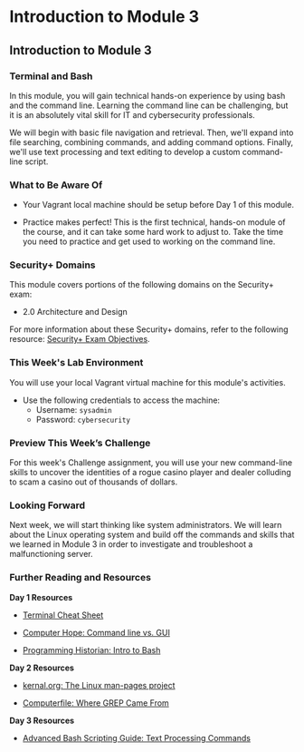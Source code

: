 # Introduction to Module 3

## Introduction to Module 3

### Terminal and Bash

In this module, you will gain technical hands-on experience by using bash and the command line. Learning the command line can be challenging, but it is an absolutely vital skill for IT and cybersecurity professionals.

We will begin with basic file navigation and retrieval. Then, we'll expand into file searching, combining commands, and adding command options. Finally, we'll use text processing and text editing to develop a custom command-line script.

### What to Be Aware Of

* Your Vagrant local machine should be setup before Day 1 of this module.

* Practice makes perfect! This is the first technical, hands-on module of the course, and it can take some hard work to adjust to. Take the time you need to practice and get used to working on the command line.

### Security+ Domains

This module covers portions of the following domains on the Security+ exam:

- 2.0 Architecture and Design

For more information about these Security+ domains, refer to the following resource: [Security+ Exam Objectives](https://comptiacdn.azureedge.net/webcontent/docs/default-source/exam-objectives/comptia-security-sy0-601-exam-objectives-(2-0).pdf?sfvrsn=8c5889ff_2).

### This Week's Lab Environment

You will use your local Vagrant virtual machine for this module's activities.

- Use the following credentials to access the machine:
    - Username: `sysadmin`
    - Password: `cybersecurity`

### Preview This Week’s Challenge

For this week's Challenge assignment, you will use your new command-line skills to uncover the identities of a rogue casino player and dealer colluding to scam a casino out of thousands of dollars.

### Looking Forward

Next week, we will start thinking like system administrators. We will learn about the Linux operating system and build off the commands and skills that we learned in Module 3 in order to investigate and troubleshoot a malfunctioning server.

### Further Reading and Resources

**Day 1 Resources**

- [Terminal Cheat Sheet](https://terminalcheatsheet.com/)

- [Computer Hope: Command line vs. GUI](https://www.computerhope.com/issues/ch000619.htm#:~:text=A%20GUI%20offers%20a%20lot,is%20utilized%20by%20more%20users.&text=A%20computer%20that%20is%20only,system%20resources%20than%20a%20GUI.)
 
- [Programming Historian: Intro to Bash](https://programminghistorian.org/en/lessons/intro-to-bash)
 
**Day 2 Resources**

- [kernal.org: The Linux man-pages project](https://www.kernel.org/doc/man-pages/)

- [Computerfile: Where GREP Came From](https://www.youtube.com/watch?v=NTfOnGZUZDk)
 
**Day 3 Resources**

- [Advanced Bash Scripting Guide: Text Processing Commands](https://tldp.org/LDP/abs/html/textproc.html)
